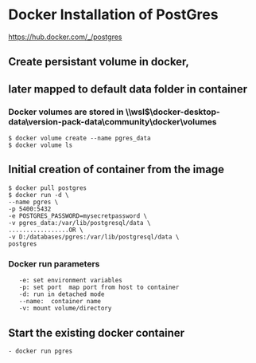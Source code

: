 #  Docker Installation of PostGres
https://hub.docker.com/_/postgres



## Create persistant volume in docker,
## later mapped to default data folder in container
### Docker volumes are stored in \\\wsl$\docker-desktop-data\version-pack-data\community\docker\volumes  

    $ docker volume create --name pgres_data  
    $ docker volume ls
    
## Initial creation of container from the image  
    $ docker pull postgres  
    $ docker run -d \
    --name pgres \
    -p 5400:5432  
    -e POSTGRES_PASSWORD=mysecretpassword \
    -v pgres_data:/var/lib/postgresql/data \  
    .................OR \
    -v D:/databases/pgres:/var/lib/postgresql/data \
    postgres
    
### Docker run parameters
       -e: set environment variables
       -p: set port  map port from host to container
       -d: run in detached mode
       --name:  container name
       -v: mount volume/directory


## Start the existing docker container

    - docker run pgres
    
